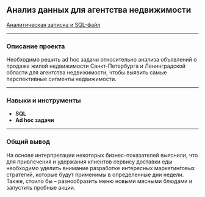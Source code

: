 ## Анализ данных для агентства недвижимости

[Аналитическая записка и SQL-файл](https://disk.yandex.ru/d/tZmyUiZFxHUCRQ)

---

### Описание проекта

Необходимо решить ad hoc задачи относительно анализа объявлений о продаже жилой недвижимости Санкт-Петербурга и Ленинградской области для агентства недвижимости, чтобы выявить самые перспективные сигменты недвижимости.

---

### Навыки и инструменты

* **SQL**
* **Ad hoc задачи**
  
---

### Общий вывод

На основе интерпретации некоторых бизнес-показателей выяснили, что для привлечения и удержания клиентов сервису доставки еды необходимо уделить внимание разработке интересных маркетинговых стратегий, которые будут применимы в определенные дни недели. Также, стоило бы –	разнообразить меню новыми мясными блюдами и запустить пробные акции.
